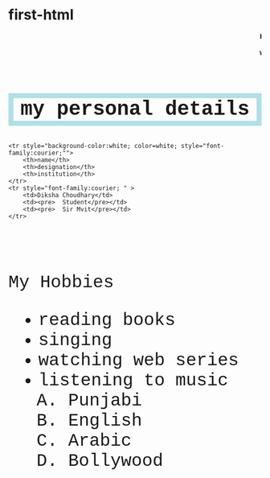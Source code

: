 # first-html<!doctype html>
<head>
	<title>
		my first html
	</title>
	
	
</head>
<body style="background-image:url('file:///C:/Users/Diksha%20.LAPTOP-2J8IO8UK/Desktop/oneplus_7_pro_15.jpg.jpg'); ">

<marquee behavior="slide" style="font-family:courier;" direction="left"  style="font-size:55px;color:#555555;"><b>Hello!!! I am diksha</b><br><br></marquee>
	<marquee behavior="slide" style="font-family:courier;" direction="left"  style="font-size:55px;color:#444444;"><b>welcome to my first html code</b><br><br></marquee>
	<h2 style="color=red; font-family:courier;text-align:center; font-size:40px; border:10px solid powderblue; font-size=80px;">my personal details</h2>
<table style="padding:20px; text-align=center; font-size:30px">
	
	<tr style="background-color:white; color=white; style="font-family:courier;"">
		<th>name</th>
		<th>designation</th>
		<th>institution</th>
	</tr>
	<tr style="font-family:courier; " >
		<td>Diksha Choudhary</td>
		<td><pre>  Student</pre></td>
		<td><pre>  Sir Mvit</pre></td>
	</tr>
</table>
	<p style="font-size:35px;font-family:courier;"> My Hobbies</p>
	<ul style="font-size:35px;">
		<li style="font-family:courier;">reading books</li>
		<li style="font-family:courier;">singing</li>
		<li style="font-family:courier;">watching web series</li>
		<li style="font-family:courier;">listening to music
			<ol style="font-family:courier;" type="A">
				<li>Punjabi</li>
				<li>English</li>
				<li>Arabic</li>
				<li>Bollywood</li>
			</ol>
		</li>
	</ul>



</body>

</html>
